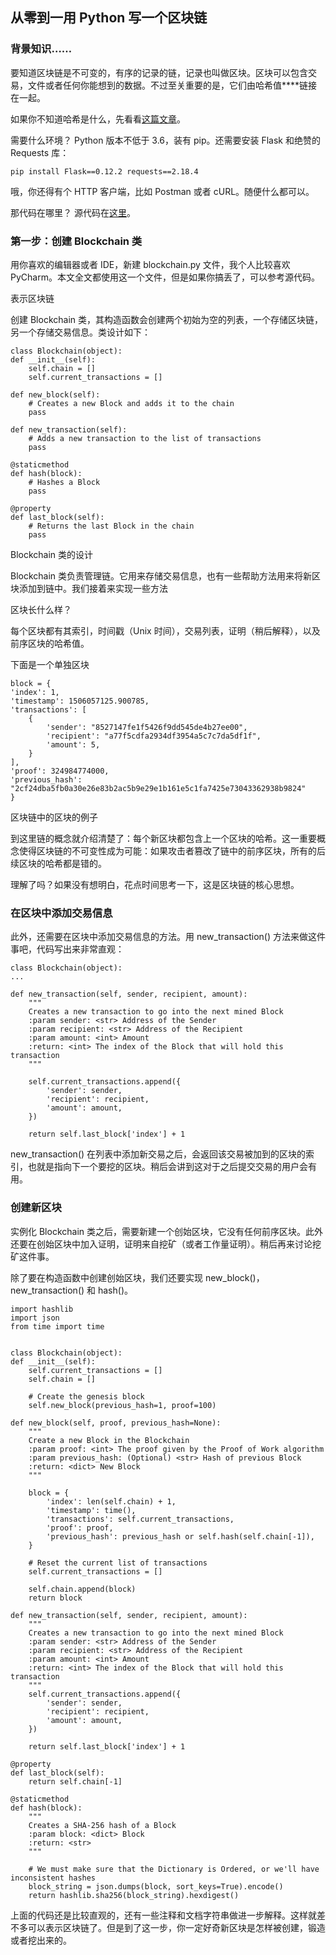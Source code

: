 ## 从零到一用 Python 写一个区块链


### 背景知识……

要知道区块链是不可变的，有序的记录的链，记录也叫做区块。区块可以包含交易，文件或者任何你能想到的数据。不过至关重要的是，它们由哈希值****链接在一起。

如果你不知道哈希是什么，先看看[这篇文章](https://link.juejin.im/?target=https%3A%2F%2Flearncryptography.com%2Fhash-functions%2Fwhat-are-hash-functions)。


需要什么环境？ Python 版本不低于 3.6，装有 pip。还需要安装 Flask 和绝赞的 Requests 库：

    pip install Flask==0.12.2 requests==2.18.4
哦，你还得有个 HTTP 客户端，比如 Postman 或者 cURL。随便什么都可以。

那代码在哪里？ 源代码在[这里](https://link.juejin.im/?target=https%3A%2F%2Fgithub.com%2Fdvf%2Fblockchain)。

### 第一步：创建 Blockchain 类
用你喜欢的编辑器或者 IDE，新建 blockchain.py 文件，我个人比较喜欢 PyCharm。本文全文都使用这一个文件，但是如果你搞丢了，可以参考源代码。

表示区块链

创建 Blockchain 类，其构造函数会创建两个初始为空的列表，一个存储区块链，另一个存储交易信息。类设计如下：


    class Blockchain(object):
    def __init__(self):
        self.chain = []
        self.current_transactions = []
        
    def new_block(self):
        # Creates a new Block and adds it to the chain
        pass
    
    def new_transaction(self):
        # Adds a new transaction to the list of transactions
        pass
    
    @staticmethod
    def hash(block):
        # Hashes a Block
        pass

    @property
    def last_block(self):
        # Returns the last Block in the chain
        pass

Blockchain 类的设计

Blockchain 类负责管理链。它用来存储交易信息，也有一些帮助方法用来将新区块添加到链中。我们接着来实现一些方法

区块长什么样？

每个区块都有其索引，时间戳（Unix 时间），交易列表，证明（稍后解释），以及前序区块的哈希值。

下面是一个单独区块


    block = {
    'index': 1,
    'timestamp': 1506057125.900785,
    'transactions': [
        {
            'sender': "8527147fe1f5426f9dd545de4b27ee00",
            'recipient': "a77f5cdfa2934df3954a5c7c7da5df1f",
            'amount': 5,
        }
    ],
    'proof': 324984774000,
    'previous_hash': "2cf24dba5fb0a30e26e83b2ac5b9e29e1b161e5c1fa7425e73043362938b9824"
    }


区块链中的区块的例子

到这里链的概念就介绍清楚了：每个新区块都包含上一个区块的哈希。这一重要概念使得区块链的不可变性成为可能：如果攻击者篡改了链中的前序区块，所有的后续区块的哈希都是错的。

理解了吗？如果没有想明白，花点时间思考一下，这是区块链的核心思想。


### 在区块中添加交易信息
此外，还需要在区块中添加交易信息的方法。用 new_transaction() 方法来做这件事吧，代码写出来非常直观：


    class Blockchain(object):
    ...
    
    def new_transaction(self, sender, recipient, amount):
        """
        Creates a new transaction to go into the next mined Block
        :param sender: <str> Address of the Sender
        :param recipient: <str> Address of the Recipient
        :param amount: <int> Amount
        :return: <int> The index of the Block that will hold this transaction
        """

        self.current_transactions.append({
            'sender': sender,
            'recipient': recipient,
            'amount': amount,
        })

        return self.last_block['index'] + 1

new_transaction() 在列表中添加新交易之后，会返回该交易被加到的区块的索引，也就是指向下一个要挖的区块。稍后会讲到这对于之后提交交易的用户会有用。


### 创建新区块

实例化 Blockchain 类之后，需要新建一个创始区块，它没有任何前序区块。此外还要在创始区块中加入证明，证明来自挖矿（或者工作量证明）。稍后再来讨论挖矿这件事。

除了要在构造函数中创建创始区块，我们还要实现 new_block()，new_transaction() 和 hash()。


    import hashlib
    import json
    from time import time
 

    class Blockchain(object):
    def __init__(self):
        self.current_transactions = []
        self.chain = []

        # Create the genesis block
        self.new_block(previous_hash=1, proof=100)

    def new_block(self, proof, previous_hash=None):
        """
        Create a new Block in the Blockchain
        :param proof: <int> The proof given by the Proof of Work algorithm
        :param previous_hash: (Optional) <str> Hash of previous Block
        :return: <dict> New Block
        """

        block = {
            'index': len(self.chain) + 1,
            'timestamp': time(),
            'transactions': self.current_transactions,
            'proof': proof,
            'previous_hash': previous_hash or self.hash(self.chain[-1]),
        }

        # Reset the current list of transactions
        self.current_transactions = []

        self.chain.append(block)
        return block

    def new_transaction(self, sender, recipient, amount):
        """
        Creates a new transaction to go into the next mined Block
        :param sender: <str> Address of the Sender
        :param recipient: <str> Address of the Recipient
        :param amount: <int> Amount
        :return: <int> The index of the Block that will hold this transaction
        """
        self.current_transactions.append({
            'sender': sender,
            'recipient': recipient,
            'amount': amount,
        })

        return self.last_block['index'] + 1

    @property
    def last_block(self):
        return self.chain[-1]

    @staticmethod
    def hash(block):
        """
        Creates a SHA-256 hash of a Block
        :param block: <dict> Block
        :return: <str>
        """

        # We must make sure that the Dictionary is Ordered, or we'll have inconsistent hashes
        block_string = json.dumps(block, sort_keys=True).encode()
        return hashlib.sha256(block_string).hexdigest()

上面的代码还是比较直观的，还有一些注释和文档字符串做进一步解释。这样就差不多可以表示区块链了。但是到了这一步，你一定好奇新区块是怎样被创建，锻造或者挖出来的。
